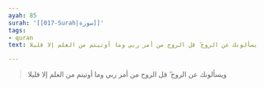 ```yaml
---
ayah: 85
surah: '[[017-Surah|سورة]]'
tags:
- quran
text: ويسألونك عن الروح ۖ قل الروح من أمر ربي وما أوتيتم من العلم إلا قليلا

---
```

> ويسألونك عن الروح ۖ قل الروح من أمر ربي وما أوتيتم من العلم إلا قليلا
